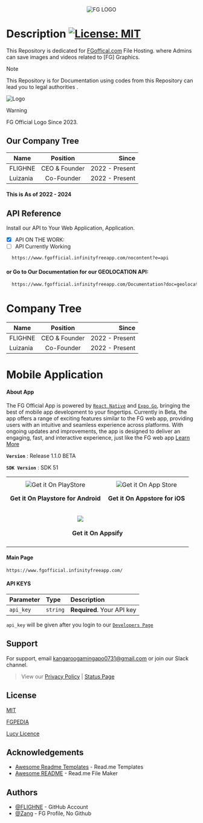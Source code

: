 <div align="center">
  <img src="https://flighne.github.io/favicons/android-chrome-192x192.png#center" alt="FG LOGO">
</div>


# Description [![License: MIT](https://img.shields.io/badge/License-MIT-yellow.svg)](https://opensource.org/licenses/MIT)

This Repository is dedicated for [FGoffical.com](fgofficial.infinityfreeapp.com/Index) File Hosting. where Admins can save images and videos related to [FG] Graphics.
> [!NOTE]
> This Repository is for Documentation using codes from this Repository can lead you to legal authorities .

![Logo](https://flighne.github.io/fg%20(1).png)

> [!WARNING]
> FG Official Logo Since 2023.
## Our Company Tree

| Name        | Position           | Since  |
| ------------- |:-------------:| -----:|
| FLIGHNE      | CEO & Founder | 2022 - Present |
| Luizania      | Co-Founder      |   2022 - Present |

#### This is As of 2022 - 2024

## API Reference

Install our API to Your Web Application, Application.
- [x] API ON THE WORK:
- [ ] API Currently Working

```bash
  https://www.fgofficial.infinityfreeapp.com/nocontent?e=api
```
#### or Go to Our Documentation for our GEOLOCATION API:
```bash
  https://www.fgofficial.infinityfreeapp.com/Documentation?doc=geolocation
```

# Company Tree 
| Name        | Position           | Since  |
| ------------- |:-------------:| -----:|
| FLIGHNE      | CEO & Founder | 2022 - Present |
| Luizania      | Co-Founder      |   2022 - Present |


# Mobile Application

#### About App
The FG Official App is powered by [`React Native`](https://reactnative.dev/) and [`Expo Go`](https://expo.dev/home), bringing the best of mobile app development to your fingertips. Currently in Beta, the app offers a range of exciting features similar to the FG web app, providing users with an intuitive and seamless experience across platforms. With ongoing updates and improvements, the app is designed to deliver an engaging, fast, and interactive experience, just like the FG web app [Learn More](https://www.fgofficial.infinityfreeapp.com/article/fg-app-update-november-new-features-performance-improvements-and-customizations)

**`Version`** : Release 1.1.0 BETA

**`SDK Version`** : SDK 51


<table align="center" border="0" style="border-collapse: collapse;">
  <tr>
    <td align="center" style="padding: 10px;">
      <a href="https://play.google.com/store/apps?hl=en" style="text-decoration: none; border: none;">
        <img src="https://flighne.github.io/fg-logos/getitonPS.png" alt="Get it On PlayStore">
      </a>
      <p>
        <strong>Get it On Playstore for Android</strong>
      </p>
    </td>
    <td align="center" style="padding: 10px;">
      <a href="https://www.apple.com/app-store/" style="text-decoration: none; border: none;">
        <img src="https://flighne.github.io/fg-logos/getitonAS.png" alt="Get it On App Store">
      </a>
      <p>
        <strong>Get it On Appstore for iOS</strong>
      </p>
    </td>
  </tr>
  <tr>
    <td colspan="2" align="center" style="padding: 10px;">
      <a href="https://fgofficial.infinityfreeapp.com/download" style="text-decoration: none; color: transparent;">
        <img src="https://flighne.github.io/fg-logos/getitonFG.png" alt="Get it On FG">
      </a>
      <p align="center">
        <strong>Get it On Appsify</strong>
      </p>
    </td>
  </tr>
</table>

#### Main Page

```http
https://www.fgofficial.infinityfreeapp.com/
```

#### API KEYS

| Parameter | Type     | Description                |
| :-------- | :------- | :------------------------- |
| `api_key` | `string` | **Required**. Your API key |

`api_key` will be given after you login to our [`Developers Page`](https://status.fgofficial.infinityfreeapp.com/Doccumentation)



## Support

For support, email [kangaroogamingapo0731@gmail.com](mailto:kangaroogamingapo0731@gmail.com) or join our Slack channel.
> View our [Privacy Policy](https://www.fgofficial.infinityfreeapp.com/Privacy) | [Status Page](https://status.fgofficial.infinityfreeapp.com)
## License

[MIT](https://choosealicense.com/licenses/mit/)

[FGPEDIA](https://www.fgofficial.infinityfreeapp.com/)

[Lucy Licence](https://www.fgofficial.infinityfreeapp.com/Verify)
## Acknowledgements

 - [Awesome Readme Templates](https://awesomeopensource.com/project/elangosundar/awesome-README-templates) - Read.me Templates
 - [Awesome README](https://github.com/matiassingers/awesome-readme) - Read.me File Maker


## Authors

- [@FLIGHNE](https://www.github.com/FLIGHNE) - GitHub Account
- [@Zang](https://www.fgofficial.infinityfreeapp.com/Profile-com?userkey=4750127453&-Lucy=FG-Profile-View&tab=about) - FG Profile, No Github
